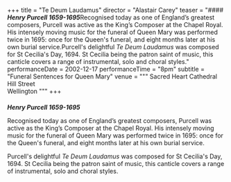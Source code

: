 +++
title = "Te Deum Laudamus"
director = "Alastair Carey"
teaser = "#### ***Henry Purcell 1659-1695***Recognised today as one of England’s greatest composers, Purcell was active as the King’s Composer at the Chapel Royal. His intensely moving music for the funeral of Queen Mary was performed twice in 1695: once for the Queen's funeral, and eight months later at his own burial service.Purcell's delightful *Te Deum Laudamus* was composed for St Cecilia's Day, 1694. St Cecilia being the patron saint of music, this canticle covers a range of instrumental, solo and choral styles."
performanceDate = 2002-12-17
performanceTime = "8pm"
subtitle = "Funeral Sentences for Queen Mary"
venue = """
Sacred Heart Cathedral  
Hill Street  
Wellington
"""
+++

#### 
***Henry Purcell 1659-1695***


Recognised today as one of England’s greatest composers, Purcell was active as the King’s Composer at the Chapel Royal. His intensely moving music for the funeral of Queen Mary was performed twice in 1695: once for the Queen's funeral, and eight months later at his own burial service.


Purcell's delightful *Te Deum Laudamus* was composed for St Cecilia's Day, 1694. St Cecilia being the patron saint of music, this canticle covers a range of instrumental, solo and choral styles.
